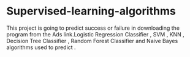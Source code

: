 # Supervised-learning-algorithms
This project is going to predict success or failure in downloading the program from the Ads link.Logistic Regression Classifier , SVM , KNN ,  Decision Tree Classifier , Random Forest Classifier and Naive Bayes algorithms used to predict .
